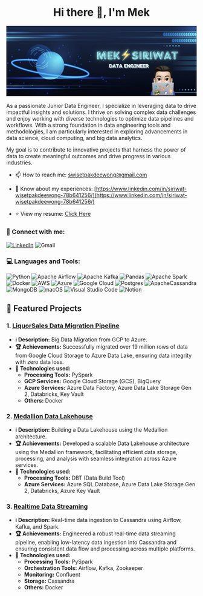 <h1 align="center">Hi there 👋, I'm Mek</h1>

<p align="center">
    <img src="pic/banner2.png" alt="Banner" />
</p>
<!-- <h2 align="center">Junior Data Engineer</h2> -->

<p align="left">
As a passionate Junior Data Engineer, I specialize in leveraging data to drive impactful insights and solutions. I thrive on solving complex data challenges and enjoy working with diverse technologies to optimize data pipelines and workflows. With a strong foundation in data engineering tools and methodologies, I am particularly interested in exploring advancements in data science, cloud computing, and big data analytics. 

My goal is to contribute to innovative projects that harness the power of data to create meaningful outcomes and drive progress in various industries.
</p>

- 📫 How to reach me: swisetpakdeewong@gmail.com

- 📄 Know about my experiences: [https://www.linkedin.com/in/siriwat-wisetpakdeewong-78b641256/](https://www.linkedin.com/in/siriwat-wisetpakdeewong-78b641256/)

- ⭐️ View my resume: [Click Here](https://drive.google.com/file/d/1UP6nrpnJiu_JMxbAWhsqxt13RWENKJbf/view?usp=sharing)

<h3 align="left">🔗 Connect with me:</h3>
<p align="left">

[![LinkedIn](https://img.shields.io/badge/linkedin-%230077B5.svg?style=for-the-badge&logo=linkedin&logoColor=white)](https://www.linkedin.com/in/siriwat-wisetpakdeewong-78b641256/)
![Gmail](https://img.shields.io/badge/Gmail-D14836?style=for-the-badge&logo=gmail&logoColor=white)
<!-- ![YouTube](https://img.shields.io/badge/YouTube-%23FF0000.svg?style=for-the-badge&logo=YouTube&logoColor=white) -->

<h3 align="left">💻 Languages and Tools:</h3>
<p align="left">

![Python](https://img.shields.io/badge/python-3670A0?style=for-the-badge&logo=python&logoColor=ffdd54)
![Apache Airflow](https://img.shields.io/badge/Apache%20Airflow-017CEE?style=for-the-badge&logo=Apache%20Airflow&logoColor=white)
![Apache Kafka](https://img.shields.io/badge/Apache%20Kafka-000?style=for-the-badge&logo=apachekafka)
![Pandas](https://img.shields.io/badge/pandas-%23150458.svg?style=for-the-badge&logo=pandas&logoColor=white)
![Apache Spark](https://img.shields.io/badge/Apache%20Spark-FDEE21?style=flat-square&logo=apachespark&logoColor=black)
![Docker](https://img.shields.io/badge/docker-%230db7ed.svg?style=for-the-badge&logo=docker&logoColor=white)
![AWS](https://img.shields.io/badge/AWS-%23FF9900.svg?style=for-the-badge&logo=amazon-aws&logoColor=white)
![Azure](https://img.shields.io/badge/azure-%230072C6.svg?style=for-the-badge&logo=microsoftazure&logoColor=white)
![Google Cloud](https://img.shields.io/badge/GoogleCloud-%234285F4.svg?style=for-the-badge&logo=google-cloud&logoColor=white)
![Postgres](https://img.shields.io/badge/postgres-%23316192.svg?style=for-the-badge&logo=postgresql&logoColor=white)
![ApacheCassandra](https://img.shields.io/badge/cassandra-%231287B1.svg?style=for-the-badge&logo=apache-cassandra&logoColor=white)
![MongoDB](https://img.shields.io/badge/MongoDB-%234ea94b.svg?style=for-the-badge&logo=mongodb&logoColor=white)
![macOS](https://img.shields.io/badge/mac%20os-000000?style=for-the-badge&logo=macos&logoColor=F0F0F0)
![Visual Studio Code](https://img.shields.io/badge/Visual%20Studio%20Code-0078d7.svg?style=for-the-badge&logo=visual-studio-code&logoColor=white)
![Notion](https://img.shields.io/badge/Notion-%23000000.svg?style=for-the-badge&logo=notion&logoColor=white)


## 🚀 Featured Projects

### 1. [<u>LiquorSales Data Migration Pipeline</u>](https://github.com/MekWiset/LiquorSales_Data_Migration_Pipeline)
- **ℹ️ Description:** Big Data Migration from GCP to Azure.
- **🏆 Achievements:** Successfully migrated over 19 million rows of data from Google Cloud Storage to Azure Data Lake, ensuring data integrity with zero data loss.
- **🎯 Technologies used:**
    - **Processing Tools:** PySpark
    - **GCP Services:** Google Cloud Storage (GCS), BigQuery
    - **Azure Services:** Azure Data Factory, Azure Data Lake Storage Gen 2, Databricks, Key Vault
    - **Others:** Docker

### 2. [<u>Medallion Data Lakehouse</u>](https://github.com/MekWiset/Medallion_DataLakehouse_project)
- **ℹ️ Description:** Building a Data Lakehouse using the Medallion architecture.
- **🏆 Achievements:** Developed a scalable Data Lakehouse architecture using the Medallion framework, facilitating efficient data storage, processing, and analysis with seamless integration across Azure services.
- **🎯 Technologies used:**
    - **Processing Tools:** DBT (Data Build Tool)
    - **Azure Services:** Azure SQL Database, Azure Data Lake Storage Gen 2, Databricks, Azure Key Vault

### 3. [<u>Realtime Data Streaming</u>](https://github.com/MekWiset/Realtime_Data_Streaming_project)
- **ℹ️ Description:** Real-time data ingestion to Cassandra using Airflow, Kafka, and Spark.
- **🏆 Achievements:** Engineered a robust real-time data streaming pipeline, enabling low-latency data ingestion into Cassandra and ensuring consistent data flow and processing across multiple platforms.
- **🎯 Technologies used:**
    - **Processing Tools:** PySpark
    - **Orchestration Tools:** Airflow, Kafka, Zookeeper
    - **Monitoring:** Confluent
    - **Storage:** Cassandra
    - **Others:** Docker